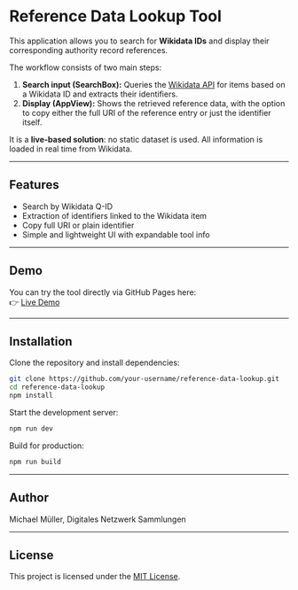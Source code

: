 # Reference Data Lookup Tool

This application allows you to search for **Wikidata IDs** and display their corresponding authority record references.  

The workflow consists of two main steps:

1. **Search input (SearchBox):** Queries the [Wikidata API](https://www.wikidata.org/w/api.php) for items based on a Wikidata ID and extracts their identifiers.  
2. **Display (AppView):** Shows the retrieved reference data, with the option to copy either the full URI of the reference entry or just the identifier itself.  

It is a **live-based solution**: no static dataset is used. All information is loaded in real time from Wikidata.

---

## Features
- Search by Wikidata Q-ID  
- Extraction of identifiers linked to the Wikidata item  
- Copy full URI or plain identifier  
- Simple and lightweight UI with expandable tool info  

---

## Demo

You can try the tool directly via GitHub Pages here:  
👉 [Live Demo](https://bua-dns.github.io/wikidata-items-identificator-lookup/)

---

## Installation

Clone the repository and install dependencies:

```bash
git clone https://github.com/your-username/reference-data-lookup.git
cd reference-data-lookup
npm install
```

Start the development server:

```bash
npm run dev
```

Build for production:

```bash
npm run build
```

---

## Author

Michael Müller, Digitales Netzwerk Sammlungen

---

## License

This project is licensed under the [MIT License](LICENSE).
